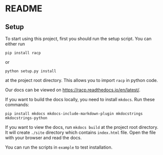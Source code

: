 # README

## Setup

To start using this project, first you should run the setup script. You can either run
```shell
pip install racp
```

or

```shell
python setup.py install
```

at the project root directory. This allows you to import `racp` in python code.

Our docs can be viewed on https://racp.readthedocs.io/en/latest/.

If you want to build the docs locally, you need to install `mkdocs`. Run these commands:
```shell
pip install mkdocs mkdocs-include-markdown-plugin mkdocstrings mkdocstrings-python
```

If you want to view the docs, run `mkdocs build` at the project root directory. It will create `./site` directory which contains `index.html` file. Open the file with your browser and read the docs.

You can run the scripts in `example` to test installation.
